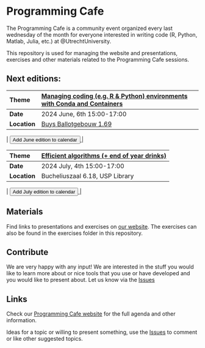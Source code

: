 # Programming Cafe

The Programming Cafe is a community event organized every last wednesday of the month for everyone interested in writing code (R, Python, Matlab, Julia, etc.) at @UtrechtUniversity.

This repository is used for managing the website and presentations, exercises and other materials related to the Programming Cafe sessions.

## Next editions:

| Theme | [Managing coding (e.g. R & Python) environments with Conda and Containers](https://utrechtuniversity.github.io/programming-cafe/) |
| :--- | :--- |
| __Date__ | 2024 June, 6th 15:00-17:00 |
| __Location__ | [Buys Ballotgebouw 1.69](https://www.uu.nl/en/buys-ballot-building) |

| <a href='https://www.uu.nl/en/node/138938/ics' download="Programming-Cafe">
<button type="button" class="btn btn-primary btn-sm">Add June edition to calendar</button>
</a> |

| Theme | [Efficient algorithms (+ end of year drinks)](https://utrechtuniversity.github.io/programming-cafe/) |
| :--- | :--- |
| __Date__ | 2024 July, 4th 15:00-17:00 |
| __Location__ | Bucheliuszaal 6.18, USP Library |

| <a href='https://www.uu.nl/en/node/138939/ics' download="Programming-Cafe">
<button type="button" class="btn btn-primary btn-sm">Add July edition to calendar</button>
</a> |

## Materials

Find links to presentations and exercises on [our website](https://utrechtuniversity.github.io/programming-cafe/agenda). The exercises can also be found in the exercises folder in this repository.

## Contribute
We are very happy with any input! We are interested in the stuff you would like to learn more about or nice tools that you use or have developed and you would like to present about. Let us know via the [Issues](https://github.com/UtrechtUniversity/programming-cafe/issues)

## Links

Check our [Programming Cafe website](https://utrechtuniversity.github.io/programming-cafe/) for the full agenda and other information.

Ideas for a topic or willing to present something, use the [Issues](https://github.com/UtrechtUniversity/programming-cafe/issues) to comment or like other suggested topics.
